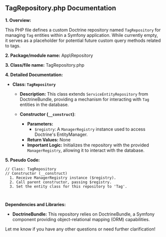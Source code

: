 ## TagRepository.php Documentation

**1. Overview:**

This PHP file defines a custom Doctrine repository named `TagRepository` for managing `Tag` entities within a Symfony application. While currently empty, it serves as a placeholder for potential future custom query methods related to tags. 

**2. Package/module name:** App\Repository

**3. Class/file name:** TagRepository.php

**4. Detailed Documentation:**

* **Class: `TagRepository`**
    -  **Description:** This class extends `ServiceEntityRepository` from DoctrineBundle, providing a mechanism for interacting with `Tag` entities in the database. 

    - **Constructor (`__construct`)**:
        - **Parameters:**
            - `$registry`: A `ManagerRegistry` instance used to access Doctrine's EntityManager.
        - **Return Values:** None
        - **Important Logic:** Initializes the repository with the provided `ManagerRegistry`, allowing it to interact with the database.

**5. Pseudo Code:**


```
// Class: TagRepository
// Constructor (__construct)
  1. Receive ManagerRegistry instance ($registry).
  2. Call parent constructor, passing $registry. 
  3. Set the entity class for this repository to 'Tag'.



```




 **Dependencies and Libraries:**

* **DoctrineBundle:** This repository relies on DoctrineBundle, a Symfony component providing object-relational mapping (ORM) capabilities.


Let me know if you have any other questions or need further clarification!